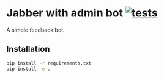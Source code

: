 # Jabber with admin bot [![tests](https://github.com/kqf/responsive-bot/actions/workflows/ci.yml/badge.svg?branch=master)](https://github.com/kqf/responsive-bot/actions/workflows/ci.yml)
A simple feedback bot.

## Installation
```bash
pip install -r requirements.txt
pip install -e .

```
